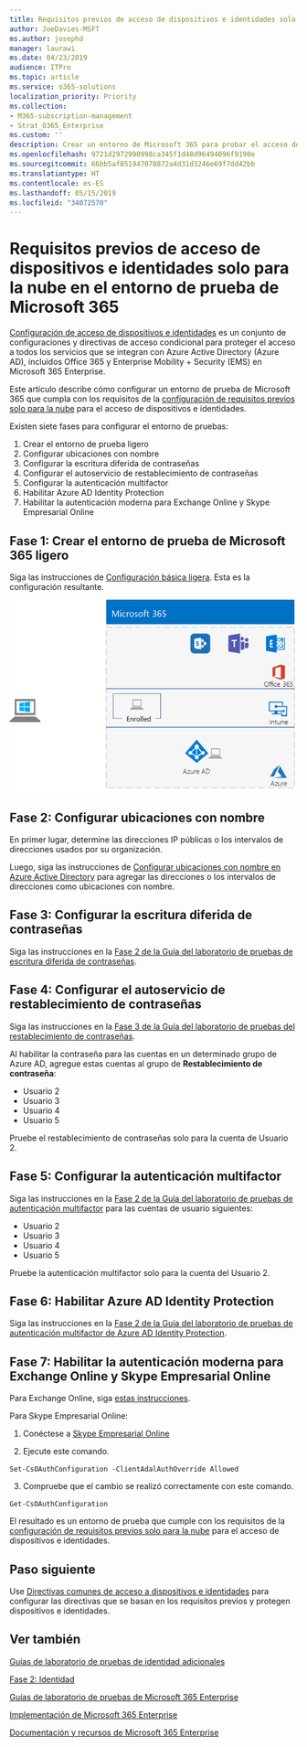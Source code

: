 ```yaml
---
title: Requisitos previos de acceso de dispositivos e identidades solo para la nube en el entorno de prueba de Microsoft 365
author: JoeDavies-MSFT
ms.author: josephd
manager: laurawi
ms.date: 04/23/2019
audience: ITPro
ms.topic: article
ms.service: o365-solutions
localization_priority: Priority
ms.collection:
- M365-subscription-management
- Strat_O365_Enterprise
ms.custom: ''
description: Crear un entorno de Microsoft 365 para probar el acceso de dispositivos e identidades con los requisitos previos de autenticación solo para la nube.
ms.openlocfilehash: 9721d2972990998ca345f1d48d96494096f9190e
ms.sourcegitcommit: 66bb5af851947078872a4d31d3246e69f7dd42bb
ms.translationtype: HT
ms.contentlocale: es-ES
ms.lasthandoff: 05/15/2019
ms.locfileid: "34072570"
---
```

# <a name="identity-and-device-access-prerequisites-for-cloud-only-in-your-microsoft-365-test-environment"></a>Requisitos previos de acceso de dispositivos e identidades solo para la nube en el entorno de prueba de Microsoft 365

[Configuración de acceso de dispositivos e identidades](microsoft-365-policies-configurations.md) es un conjunto de configuraciones y directivas de acceso condicional para proteger el acceso a todos los servicios que se integran con Azure Active Directory (Azure AD), incluidos Office 365 y Enterprise Mobility + Security (EMS) en Microsoft 365 Enterprise.

Este artículo describe cómo configurar un entorno de prueba de Microsoft 365 que cumpla con los requisitos de la [configuración de requisitos previos solo para la nube](identity-access-prerequisites.md#prerequisites) para el acceso de dispositivos e identidades.

Existen siete fases para configurar el entorno de pruebas:

1.  Crear el entorno de prueba ligero
2.  Configurar ubicaciones con nombre
3.  Configurar la escritura diferida de contraseñas
4.  Configurar el autoservicio de restablecimiento de contraseñas
5.  Configurar la autenticación multifactor
6.  Habilitar Azure AD Identity Protection
7.  Habilitar la autenticación moderna para Exchange Online y Skype Empresarial Online

## <a name="phase-1-build-out-your-lightweight-microsoft-365-test-environment"></a>Fase 1: Crear el entorno de prueba de Microsoft 365 ligero

Siga las instrucciones de [Configuración básica ligera](lightweight-base-configuration-microsoft-365-enterprise.md).
Esta es la configuración resultante.

![El entorno de prueba ligero de Microsoft 365 Enterprise](media/lightweight-base-configuration-microsoft-365-enterprise/Phase4.png)
 

## <a name="phase-2-configure-named-locations"></a>Fase 2: Configurar ubicaciones con nombre

En primer lugar, determine las direcciones IP públicas o los intervalos de direcciones usados por su organización.

Luego, siga las instrucciones de [Configurar ubicaciones con nombre en Azure Active Directory](https://docs.microsoft.com/azure/active-directory/reports-monitoring/quickstart-configure-named-locations) para agregar las direcciones o los intervalos de direcciones como ubicaciones con nombre. 

## <a name="phase-3-configure-password-writeback"></a>Fase 3: Configurar la escritura diferida de contraseñas

Siga las instrucciones en la [Fase 2 de la Guía del laboratorio de pruebas de escritura diferida de contraseñas](password-writeback-m365-ent-test-environment.md#phase-2-enable-password-writeback-for-the-testlab-ad-ds-domain).

## <a name="phase-4-configure-self-service-password-reset"></a>Fase 4: Configurar el autoservicio de restablecimiento de contraseñas

Siga las instrucciones en la [Fase 3 de la Guía del laboratorio de pruebas del restablecimiento de contraseñas](password-reset-m365-ent-test-environment.md#phase-3-configure-and-test-password-reset). 

Al habilitar la contraseña para las cuentas en un determinado grupo de Azure AD, agregue estas cuentas al grupo de **Restablecimiento de contraseña**:

- Usuario 2
- Usuario 3
- Usuario 4
- Usuario 5

Pruebe el restablecimiento de contraseñas solo para la cuenta de Usuario 2.

## <a name="phase-5-configure-multi-factor-authentication"></a>Fase 5: Configurar la autenticación multifactor

Siga las instrucciones en la [Fase 2 de la Guía del laboratorio de pruebas de autenticación multifactor](multi-factor-authentication-microsoft-365-test-environment.md#phase-2-enable-and-test-multi-factor-authentication-for-the-user-2-account) para las cuentas de usuario siguientes:

- Usuario 2
- Usuario 3
- Usuario 4
- Usuario 5

Pruebe la autenticación multifactor solo para la cuenta del Usuario 2.

## <a name="phase-6-enable-azure-ad-identity-protection"></a>Fase 6: Habilitar Azure AD Identity Protection

Siga las instrucciones en la [Fase 2 de la Guía del laboratorio de pruebas de autenticación multifactor de Azure AD Identity Protection](azure-ad-identity-protection-microsoft-365-test-environment.md#phase-2-enable-and-use-azure-ad-identity-protection). 

## <a name="phase-7-enable-modern-authentication-for-exchange-online-and-skype-for-business-online"></a>Fase 7: Habilitar la autenticación moderna para Exchange Online y Skype Empresarial Online

Para Exchange Online, siga [estas instrucciones](https://docs.microsoft.com/Exchange/clients-and-mobile-in-exchange-online/enable-or-disable-modern-authentication-in-exchange-online#enable-or-disable-modern-authentication-in-exchange-online-for-client-connections-in-outlook-2013-or-later). 

Para Skype Empresarial Online:

1. Conéctese a [Skype Empresarial Online](https://docs.microsoft.com/SkypeForBusiness/set-up-your-computer-for-windows-powershell/set-up-your-computer-for-windows-powershell)

2. Ejecute este comando.

  ```
  Set-CsOAuthConfiguration -ClientAdalAuthOverride Allowed
  ```

3. Compruebe que el cambio se realizó correctamente con este comando.

  ```
  Get-CsOAuthConfiguration
  ```

El resultado es un entorno de prueba que cumple con los requisitos de la [configuración de requisitos previos solo para la nube](identity-access-prerequisites.md#prerequisites) para el acceso de dispositivos e identidades. 

## <a name="next-step"></a>Paso siguiente

Use [Directivas comunes de acceso a dispositivos e identidades](identity-access-policies.md) para configurar las directivas que se basan en los requisitos previos y protegen dispositivos e identidades.

## <a name="see-also"></a>Ver también

[Guías de laboratorio de pruebas de identidad adicionales](m365-enterprise-test-lab-guides.md#identity)

[Fase 2: Identidad](identity-infrastructure.md)

[Guías de laboratorio de pruebas de Microsoft 365 Enterprise](m365-enterprise-test-lab-guides.md)

[Implementación de Microsoft 365 Enterprise](deploy-microsoft-365-enterprise.md)

[Documentación y recursos de Microsoft 365 Enterprise](https://docs.microsoft.com/microsoft-365-enterprise/)
